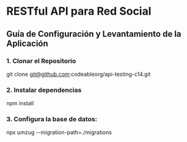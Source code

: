 # RESTful API para Red Social

## Guía de Configuración y Levantamiento de la Aplicación

### 1. Clonar el Repositorio
git clone git@github.com:codeableorg/api-testing-c14.git

### 2. Instalar dependencias
npm install

### 3. Configura la base de datos:
npx umzug --migration-path=./migrations

